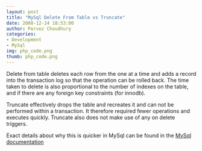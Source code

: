 ```yaml
---
layout: post
title: "MySql Delete From Table vs Truncate"
date: 2008-12-24 18:53:00
author: Pervez Choudhury
categories: 
- Development
- MySql
img: php_code.png
thumb: php_code.png
---
```


Delete from table deletes each row from the one at a time and adds a record into the transaction log so that the operation can be rolled back.  The time taken to delete is also proportional to the number of indexes on the table, and if there are any foreign key constraints (for innodb).

Truncate effectively drops the table and recreates it and can not be performed within a transaction.  It therefore required fewer operations and executes quickly.  Truncate also does not make use of any on delete triggers.

Exact details about why this is quicker in MySql can be found in the [MySql documentation][1]

[1]: http://dev.mysql.com/doc/refman/5.0/en/truncate-table.html